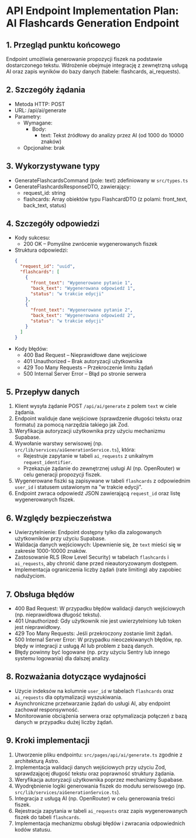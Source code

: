 # API Endpoint Implementation Plan: AI Flashcards Generation Endpoint

## 1. Przegląd punktu końcowego

Endpoint umożliwia generowanie propozycji fiszek na podstawie dostarczonego tekstu. Wdrożenie obejmuje integrację z zewnętrzną usługą AI oraz zapis wyników do bazy danych (tabele: flashcards, ai_requests).

## 2. Szczegóły żądania

- Metoda HTTP: POST
- URL: /api/ai/generate
- Parametry:
  - Wymagane:
    - Body:
      - text: Tekst źródłowy do analizy przez AI (od 1000 do 10000 znaków)
  - Opcjonalne: brak

## 3. Wykorzystywane typy

- GenerateFlashcardsCommand (pole: text) zdefiniowany w `src/types.ts`
- GenerateFlashcardsResponseDTO, zawierający:
  - request_id: string
  - flashcards: Array obiektów typu FlashcardDTO (z polami: front_text, back_text, status)

## 4. Szczegóły odpowiedzi

- Kody sukcesu:
  - 200 OK – Pomyślne zwrócenie wygenerowanych fiszek
- Struktura odpowiedzi:
  ```json
  {
    "request_id": "uuid",
    "flashcards": [
      {
        "front_text": "Wygenerowane pytanie 1",
        "back_text": "Wygenerowana odpowiedź 1",
        "status": "w trakcie edycji"
      },
      {
        "front_text": "Wygenerowane pytanie 2",
        "back_text": "Wygenerowana odpowiedź 2",
        "status": "w trakcie edycji"
      }
    ]
  }
  ```
- Kody błędów:
  - 400 Bad Request – Nieprawidłowe dane wejściowe
  - 401 Unauthorized – Brak autoryzacji użytkownika
  - 429 Too Many Requests – Przekroczenie limitu żądań
  - 500 Internal Server Error – Błąd po stronie serwera

## 5. Przepływ danych

1. Klient wysyła żądanie POST `/api/ai/generate` z polem `text` w ciele żądania.
2. Endpoint waliduje dane wejściowe (sprawdzenie długości tekstu oraz formatu) za pomocą narzędzia takiego jak Zod.
3. Weryfikacja autoryzacji użytkownika przy użyciu mechanizmu Supabase.
4. Wywołanie warstwy serwisowej (np. `src/lib/services/aiGenerationService.ts`), która:
   - Rejestruje zapytanie w tabeli `ai_requests` z unikalnym `request_identifier`.
   - Przekazuje żądanie do zewnętrznej usługi AI (np. OpenRouter) w celu generacji propozycji fiszek.
5. Wygenerowane fiszki są zapisywane w tabeli `flashcards` z odpowiednim `user_id` i statusem ustawionym na "w trakcie edycji".
6. Endpoint zwraca odpowiedź JSON zawierającą `request_id` oraz listę wygenerowanych fiszek.

## 6. Względy bezpieczeństwa

- Uwierzytelnienie: Endpoint dostępny tylko dla zalogowanych użytkowników przy użyciu Supabase.
- Walidacja danych wejściowych: Upewnienie się, że `text` mieści się w zakresie 1000-10000 znaków.
- Zastosowanie RLS (Row Level Security) w tabelach `flashcards` i `ai_requests`, aby chronić dane przed nieautoryzowanym dostępem.
- Implementacja ograniczenia liczby żądań (rate limiting) aby zapobiec nadużyciom.

## 7. Obsługa błędów

- 400 Bad Request: W przypadku błędów walidacji danych wejściowych (np. nieprawidłowa długość tekstu).
- 401 Unauthorized: Gdy użytkownik nie jest uwierzytelniony lub token jest nieprawidłowy.
- 429 Too Many Requests: Jeśli przekroczony zostanie limit żądań.
- 500 Internal Server Error: W przypadku nieoczekiwanych błędów, np. błędy w integracji z usługą AI lub problem z bazą danych.
- Błędy powinny być logowane (np. przy użyciu Sentry lub innego systemu logowania) dla dalszej analizy.

## 8. Rozważania dotyczące wydajności

- Użycie indeksów na kolumnie `user_id` w tabelach `flashcards` oraz `ai_requests` dla optymalizacji wyszukiwania.
- Asynchroniczne przetwarzanie żądań do usługi AI, aby endpoint zachował responsywność.
- Monitorowanie obciążenia serwera oraz optymalizacja połączeń z bazą danych w przypadku dużej liczby żądań.

## 9. Kroki implementacji

1. Utworzenie pliku endpointu: `src/pages/api/ai/generate.ts` zgodnie z architekturą Astro.
2. Implementacja walidacji danych wejściowych przy użyciu Zod, sprawdzającej długość tekstu oraz poprawność struktury żądania.
3. Weryfikacja autoryzacji użytkownika poprzez mechanizmy Supabase.
4. Wyodrębnienie logiki generowania fiszek do modułu serwisowego (np. `src/lib/services/aiGenerationService.ts`).
5. Integracja z usługą AI (np. OpenRouter) w celu generowania treści fiszek.
6. Rejestracja zapytania w tabeli `ai_requests` oraz zapis wygenerowanych fiszek do tabeli `flashcards`.
7. Implementacja mechanizmu obsługi błędów i zwracania odpowiednich kodów statusu.
